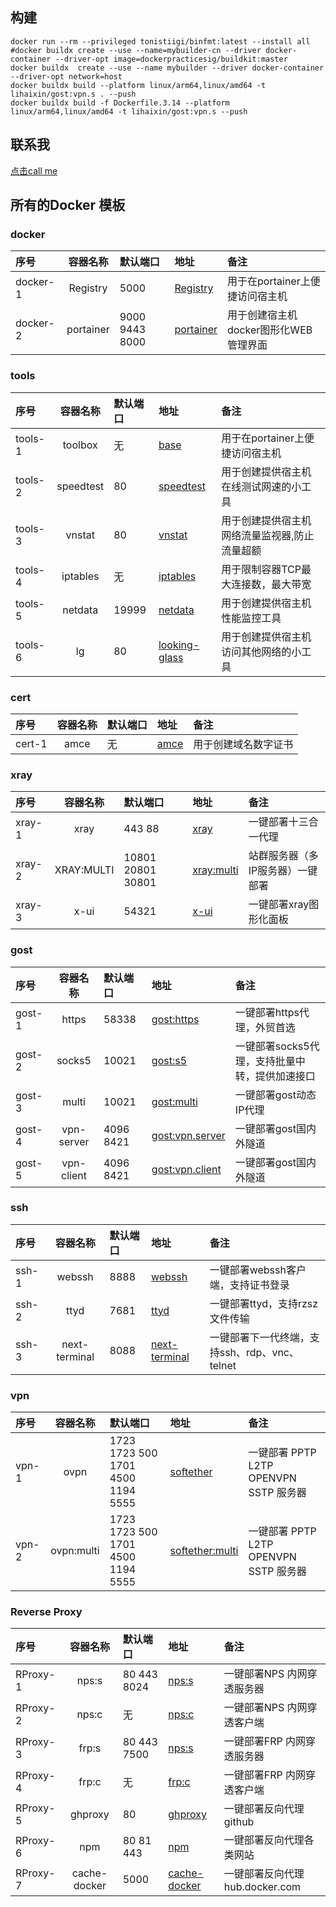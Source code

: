 ## 构建

```
docker run --rm --privileged tonistiigi/binfmt:latest --install all
#docker buildx create --use --name=mybuilder-cn --driver docker-container --driver-opt image=dockerpracticesig/buildkit:master
docker buildx  create --use --name mybuilder --driver docker-container --driver-opt network=host
docker buildx build --platform linux/arm64,linux/amd64 -t lihaixin/gost:vpn.s . --push
docker buildx build -f Dockerfile.3.14 --platform linux/arm64,linux/amd64 -t lihaixin/gost:vpn.s --push
```

## 联系我

[点击call me](./contactme.md)

## 所有的Docker 模板

### docker
|序号|容器名称|默认端口|地址|备注|
|:----|:----:|:----|:----|:----|
|docker-1|Registry|5000|[Registry](https://hub.docker.com/_/registry)|用于在portainer上便捷访问宿主机|
|docker-2|portainer|9000 9443 8000|[portainer](https://hub.docker.com/r/lihaixin/portainer)|用于创建宿主机docker图形化WEB管理界面|

### tools
|序号|容器名称|默认端口|地址|备注|
|:----|:----:|:----|:----|:----|
|tools-1|toolbox|无|[base](https://hub.docker.com/r/lihaixin/toolbox)|用于在portainer上便捷访问宿主机|
|tools-2|speedtest|80|[speedtest](https://hub.docker.com/r/lihaixin/speedtest)|用于创建提供宿主机在线测试网速的小工具|
|tools-3|vnstat|80|[vnstat](https://hub.docker.com/r/lihaixin/vnstat)|用于创建提供宿主机网络流量监视器,防止流量超额|
|tools-4|iptables|无|[iptables](https://hub.docker.com/r/lihaixin/iptables)|用于限制容器TCP最大连接数，最大带宽|
|tools-5|netdata|19999|[netdata](https://hub.docker.com/r/lihaixin/netdata)|用于创建提供宿主机性能监控工具|
|tools-6|lg|80|[looking-glass](https://hub.docker.com/r/lihaixin/looking-glass)|用于创建提供宿主机访问其他网络的小工具|

### cert 
|序号|容器名称|默认端口|地址|备注|
|:----|:----:|:----|:----|:----|
|cert-1|amce|无|[amce](https://hub.docker.com/r/lihaixin/amce)|用于创建域名数字证书|

### xray 
|序号|容器名称|默认端口|地址|备注|
|:----|:----:|:----|:----|:----|
| xray-1|xray|443 88|[xray](https://hub.docker.com/r/lihaixin/xray)|一键部署十三合一代理|
| xray-2|XRAY:MULTI|10801 20801 30801 |[xray:multi](https://hub.docker.com/r/lihaixin/xray/tags)|站群服务器（多IP服务器）一键部署|
| xray-3|x-ui|54321|[x-ui](https://hub.docker.com/r/lihaixin/x-ui)|一键部署xray图形化面板|

### gost
|序号|容器名称|默认端口|地址|备注|
|:----|:----:|:----|:----|:----|
| gost-1|https|58338|[gost:https](https://hub.docker.com/r/lihaixin/gost/tags)|一键部署https代理，外贸首选|
| gost-2|socks5|10021|[gost:s5](https://hub.docker.com/r/lihaixin/gost/tags)|一键部署socks5代理，支持批量中转，提供加速接口|
| gost-3|multi|10021|[gost:multi](https://hub.docker.com/r/lihaixin/gost/tags)|一键部署gost动态IP代理|
| gost-4|vpn-server|4096 8421|[gost:vpn.server](https://hub.docker.com/r/lihaixin/gost/tags)|一键部署gost国内外隧道|
| gost-5|vpn-client|4096 8421|[gost:vpn.client](https://hub.docker.com/r/lihaixin/gost/tags)|一键部署gost国内外隧道|

### ssh
|序号|容器名称|默认端口|地址|备注|
|:----|:----:|:----|:----|:----|
| ssh-1|webssh|8888|[webssh](https://hub.docker.com/r/lihaixin/webssh)|一键部署webssh客户端，支持证书登录|
| ssh-2|ttyd|7681|[ttyd](https://hub.docker.com/r/lihaixin/ttyd)|一键部署ttyd，支持rzsz文件传输|
| ssh-3|next-terminal|8088|[next-terminal](https://hub.docker.com/r/lihaixin/next-terminal)|一键部署下一代终端，支持ssh、rdp、vnc、telnet |

### vpn
|序号|容器名称|默认端口|地址|备注|
|:----|:----:|:----|:----|:----|
| vpn-1|ovpn|1723 1723 500 1701 4500 1194 5555 |[softether](https://hub.docker.com/r/lihaixin/softether)|一键部署 PPTP L2TP OPENVPN SSTP 服务器|
| vpn-2|ovpn:multi|1723 1723 500 1701 4500 1194 5555 |[softether:multi](https://hub.docker.com/r/lihaixin/softether/tags)|一键部署 PPTP L2TP OPENVPN SSTP 服务器|


### Reverse Proxy
|序号|容器名称|默认端口|地址|备注|
|:----|:----:|:----|:----|:----|
| RProxy-1|nps:s|80 443 8024 |[nps:s](https://hub.docker.com/r/lihaixin/nps)|一键部署NPS 内网穿透服务器|
| RProxy-2|nps:c|无 |[nps:c](https://hub.docker.com/r/lihaixin/nps)|一键部署NPS 内网穿透客户端|
| RProxy-3|frp:s|80 443 7500 |[nps:s](https://hub.docker.com/r/lihaixin/frp)|一键部署FRP 内网穿透服务器|
| RProxy-4|frp:c|无 |[frp:c](https://hub.docker.com/r/lihaixin/frp)|一键部署FRP 内网穿透客户端|
| RProxy-5|ghproxy|80 |[ghproxy](https://hub.docker.com/r/lihaixin/ghproxy)|一键部署反向代理github|
| RProxy-6|npm|80 81 443 |[npm](https://hub.docker.com/r/lihaixin/npm)|一键部署反向代理各类网站|
| RProxy-7| cache-docker|5000 |[cache-docker](https://hub.docker.com/_/registry)|一键部署反向代理hub.docker.com|
